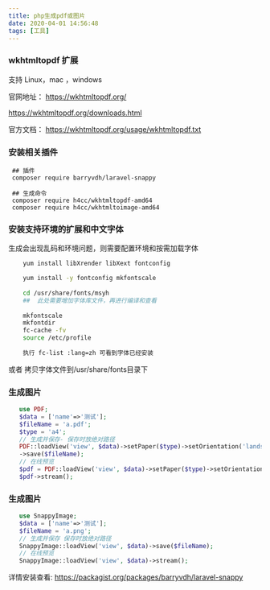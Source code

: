 ```yaml
---
title: php生成pdf或图片
date: 2020-04-01 14:56:48
tags: [工具]
---
```



###  wkhtmltopdf 扩展

 支持 Linux，mac ，windows
 
 官网地址：
 https://wkhtmltopdf.org/
 
 https://wkhtmltopdf.org/downloads.html
 
 官方文档：
 https://wkhtmltopdf.org/usage/wkhtmltopdf.txt


### 安装相关插件 
```
 ## 插件
 composer require barryvdh/laravel-snappy

 ## 生成命令
 composer require h4cc/wkhtmltopdf-amd64
 composer require h4cc/wkhtmltoimage-amd64
```

###  安装支持环境的扩展和中文字体

生成会出现乱码和环境问题，则需要配置环境和按需加载字体

```bash
    yum install libXrender libXext fontconfig

    yum install -y fontconfig mkfontscale
     
    cd /usr/share/fonts/msyh
    ##  此处需要增加字体库文件，再进行编译和查看
    
    mkfontscale
    mkfontdir
    fc-cache -fv
    source /etc/profile
     
    执行 fc-list :lang=zh 可看到字体已经安装
```
或者 拷贝字体文件到/usr/share/fonts目录下

### 生成图片

```php
   use PDF;
   $data = ['name'=>'测试'];
   $fileName = 'a.pdf';
   $type = 'a4';
   // 生成并保存- 保存时放绝对路径
   PDF::loadView('view', $data)->setPaper($type)->setOrientation('landscape')
   ->save($fileName);
   // 在线预览
   $pdf = PDF::loadView('view', $data)->setPaper($type)->setOrientation('landscape');
   $pdf->stream();
```

### 生成图片

```php
   use SnappyImage;
   $data = ['name'=>'测试'];
   $fileName = 'a.png';
   // 生成并保存 保存时放绝对路径
   SnappyImage::loadView('view', $data)->save($fileName);
   // 在线预览
   SnappyImage::loadView('view', $data)->stream();
```




详情安装查看:
https://packagist.org/packages/barryvdh/laravel-snappy